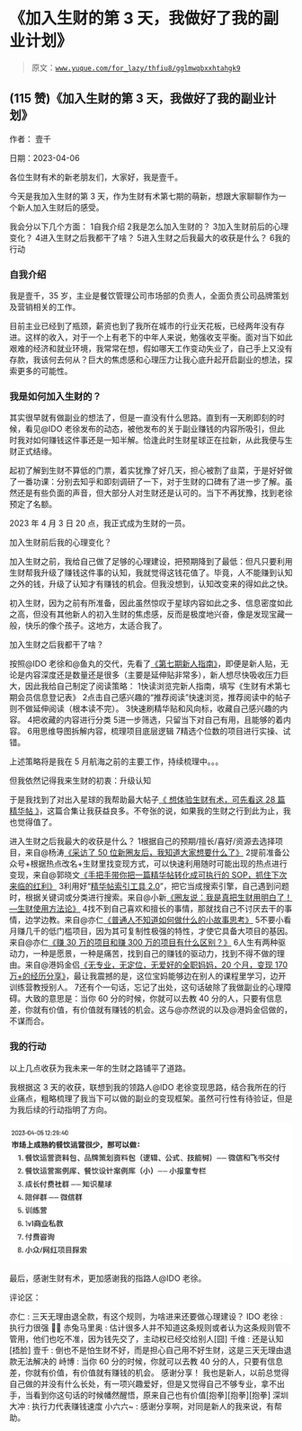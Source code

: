 # 《加入生财的第 3 天，我做好了我的副业计划》

> 原文：[`www.yuque.com/for_lazy/thfiu8/gglmwqbxxhtahgk9`](https://www.yuque.com/for_lazy/thfiu8/gglmwqbxxhtahgk9)



## (115 赞)《加入生财的第 3 天，我做好了我的副业计划》 

作者： 壹千 

日期：2023-04-06 

各位生财有术的新老朋友们，大家好，我是壹千。 

今天是我加入生财的第 3 天，作为生财有术第七期的萌新，想跟大家聊聊作为一个新人加入生财后的感受。 

我会分以下几个方面： <ne-oli index-type="0"><ne-oli-i>1</ne-oli-i><ne-oli-c class="ne-oli-content" id="u9a75eade" data-lake-id="u9a75eade">自我介绍</ne-oli-c></ne-oli> <ne-oli index-type="0"><ne-oli-i>2</ne-oli-i><ne-oli-c class="ne-oli-content" id="u295dcca4" data-lake-id="u295dcca4">我是怎么加入生财的？</ne-oli-c></ne-oli> <ne-oli index-type="0"><ne-oli-i>3</ne-oli-i><ne-oli-c class="ne-oli-content" id="ud33bfd4c" data-lake-id="ud33bfd4c">加入生财前后的心理变化？</ne-oli-c></ne-oli> <ne-oli index-type="0"><ne-oli-i>4</ne-oli-i><ne-oli-c class="ne-oli-content" id="u732be406" data-lake-id="u732be406">进入生财之后我都干了啥？</ne-oli-c></ne-oli> <ne-oli index-type="0"><ne-oli-i>5</ne-oli-i><ne-oli-c class="ne-oli-content" id="ub7e106b0" data-lake-id="ub7e106b0">进入生财之后我最大的收获是什么？</ne-oli-c></ne-oli> <ne-oli index-type="0"><ne-oli-i>6</ne-oli-i><ne-oli-c class="ne-oli-content" id="ue8d1ad02" data-lake-id="ue8d1ad02">我的行动</ne-oli-c></ne-oli> 

### 自我介绍 

我是壹千，35 岁，主业是餐饮管理公司市场部的负责人，全面负责公司品牌策划及营销相关的工作。 

目前主业已经到了瓶颈，薪资也到了我所在城市的行业天花板，已经两年没有存进。这样的收入，对于一个上有老下的中年人来说，勉强收支平衡。面对当下如此艰难的经济和就业环境，我常常在想，假如哪天工作变动失业了，自己手上又没有存款，我该何去何从？巨大的焦虑感和心理压力让我心底升起开启副业的想法，探索更多的可能性。 

### 我是如何加入生财的？ 

其实很早就有做副业的想法了，但是一直没有什么思路。直到有一天刷即刻的时候，看见@IDO 老徐发布的动态，被他发布的关于副业赚钱的内容所吸引，但此时我对如何赚钱这件事还是一知半解。恰逢此时生财星球正在拉新，从此我便与生财正式结缘。 

起初了解到生财不算低的门票，着实犹豫了好几天，担心被割了韭菜，于是好好做了一番功课：分别去知乎和即刻调研了一下，对于生财的口碑有了进一步了解。虽然还是有些负面的声音，但大部分人对生财还是认可的。当下不再犹豫，找到老徐预定了名额。 

2023 年 4 月 3 日 20 点，我正式成为生财的一员。 

加入生财前后我的心理变化？ 

加入生财之前，我给自己做了足够的心理建设，把预期降到了最低：但凡只要利用生财帮我升级了赚钱这件事的认知，我就觉得这钱花值了。毕竟，人不能赚到认知之外的钱，升级了认知才有赚钱的机会。但我没想到，认知改变来的得如此之快。 

初入生财，因为之前有所准备，因此虽然惊叹于星球内容如此之多、信息密度如此之高，但没有其他新人的初入生财的焦虑感，反而是极度地兴奋，像是发现宝藏一般，快乐的像个孩子。这地方，太适合我了。 

加入生财之后我都干了啥？ 

按照@IDO 老徐和@鱼丸的交代，先看了[《第七期新人指南》](https://shengcaiyoushu01.feishu.cn/docx/SnZDdyUsFoxTP0x9wCPcdAX5nWc)，即便是新人贴，无论是内容深度还是数量还是很多（主要是延伸贴非常多），新人想尽快吸收压力巨大，因此我给自己制定了阅读策略： <ne-oli index-type="0"><ne-oli-i>1</ne-oli-i><ne-oli-c class="ne-oli-content" id="udf9ac1f5" data-lake-id="udf9ac1f5">快读浏览完新人指南，填写《生财有术第七期会员信息登记表》</ne-oli-c></ne-oli> <ne-oli index-type="0"><ne-oli-i>2</ne-oli-i><ne-oli-c class="ne-oli-content" id="u90614f86" data-lake-id="u90614f86">点击自己感兴趣的“推荐阅读”快速浏览，推荐阅读中的帖子则不做延伸阅读（根本读不完）。</ne-oli-c></ne-oli> <ne-oli index-type="0"><ne-oli-i>3</ne-oli-i><ne-oli-c class="ne-oli-content" id="uce2cf081" data-lake-id="uce2cf081">快速刷精华贴和风向标，收藏自己感兴趣的内容。</ne-oli-c></ne-oli> <ne-oli index-type="0"><ne-oli-i>4</ne-oli-i><ne-oli-c class="ne-oli-content" id="ued226dde" data-lake-id="ued226dde">把收藏的内容进行分类</ne-oli-c></ne-oli> <ne-oli index-type="0"><ne-oli-i>5</ne-oli-i><ne-oli-c class="ne-oli-content" id="u52b25d89" data-lake-id="u52b25d89">进一步筛选，只留当下对自己有用，且能够的着内容。</ne-oli-c></ne-oli> <ne-oli index-type="0"><ne-oli-i>6</ne-oli-i><ne-oli-c class="ne-oli-content" id="u8d48b254" data-lake-id="u8d48b254">用思维导图拆解内容，梳理项目底层逻辑</ne-oli-c></ne-oli> <ne-oli index-type="0"><ne-oli-i>7</ne-oli-i><ne-oli-c class="ne-oli-content" id="u2c41c1ce" data-lake-id="u2c41c1ce">精选个位数的项目进行实操、试错。</ne-oli-c></ne-oli> 

上述策略将是我在 5 月航海之前的主要工作，持续梳理中。。。 

但我依然记得我来生财的初衷：升级认知 

于是我找到了对出入星球的我帮助最大帖子[《 想体验生财有术，可先看这 28 篇精华帖 》](https://shengcaiyoushu01.feishu.cn/docx/AsUTdfb1ioXlpLxltn4cbMfcnNd)，这篇合集让我获益良多。不夸张的说，如果我的生财之行到此为止，我也觉得值了。 

进入生财之后我最大的收获是什么？ <ne-oli index-type="0"><ne-oli-i>1</ne-oli-i><ne-oli-c class="ne-oli-content" id="u55bdc67a" data-lake-id="u55bdc67a">根据自己的预期/擅长/喜好/资源去选择项目，来自@杨涛[《采访了 50 位新圈友后，我知道大家想要什么了》](https://xws30qr76u.feishu.cn/docs/doccn9N904MwflGTscuu8boXSkb)</ne-oli-c></ne-oli> <ne-oli index-type="0"><ne-oli-i>2</ne-oli-i><ne-oli-c class="ne-oli-content" id="u71f078fb" data-lake-id="u71f078fb">提前准备公众号+根据热点改名+生财里找变现方式，可以快速利用随时可能出现的热点进行变现，来自@郭晓文[《](https://wx.zsxq.com/dweb2/index/topic_detail/412885122428148)[手把手带你把一篇精华帖转化成可执行的 SOP，抓住下次来临的红利](https://wx.zsxq.com/dweb2/index/topic_detail/412885122428148)[》](https://wx.zsxq.com/dweb2/index/topic_detail/412885122428148)</ne-oli-c></ne-oli> <ne-oli index-type="0"><ne-oli-i>3</ne-oli-i><ne-oli-c class="ne-oli-content" id="ud83166c5" data-lake-id="ud83166c5">利用好“[精华帖索引工具 2.0](https://search01.shengcaiyoushu.com/home?query=jQx1Fo9ZLiWBueDr4dVxSa8Sri3L7ri9mLPRkj8S54cTX8VdrEAv1yL31uY7mU7x1QM9QDCL6Zjq1xYFJzuJ3f8rr9nwf9t4GEHQzLTrxzHLiFEmQV2bBb1eH2TfK8hcm3xnvj7XQuzSh4sUyQzqrrZZxmsPjxDiUcnXWYnCN8EhSUzL131c4CHTdYhnKBsADrVo5RBGA6NUNRAqbwPx1ZFNjsmWkyce&_search=1)”，把它当成搜索引擎，自己遇到问题时，根据关键词或分类进行搜索。来自@小新[《圈友说：我是真把生财用明白了！—生财使用方法论》](https://articles.zsxq.com/id_l18e1lmxcw5l.html)</ne-oli-c></ne-oli> <ne-oli index-type="0"><ne-oli-i>4</ne-oli-i><ne-oli-c class="ne-oli-content" id="u396b6b82" data-lake-id="u396b6b82">找不到自己喜欢和擅长的事情，那就找自己不讨厌去干的事情，边学边教。来自@亦仁[《普通人不知道如何做什么的小故事思考》](https://shengcaiyoushu01.feishu.cn/docx/QhJudGRcgoQlxGxYU67cndJenjh)</ne-oli-c></ne-oli> <ne-oli index-type="0"><ne-oli-i>5</ne-oli-i><ne-oli-c class="ne-oli-content" id="u8c0cdadc" data-lake-id="u8c0cdadc">不要小看月赚几千的低门槛项目，因为其可复制性极强的特性，才使它具备大项目的基因。来自@亦仁[《赚 30 万的项目和赚 300 万的项目有什么区别？》](https://shengcaiyoushu01.feishu.cn/docx/AiCrd19EAoPvvPx0HSJczxk3nfC)</ne-oli-c></ne-oli> <ne-oli index-type="0"><ne-oli-i>6</ne-oli-i><ne-oli-c class="ne-oli-content" id="ucaa207d8" data-lake-id="ucaa207d8">人生有两种驱动力，一种是愿景，一种是痛苦，找到自己的赚钱的驱动力，找到不得不做的理由。来自@港妈金侣[《无专业，无定位，无爱好的全职妈妈，20 个月，变现 170 万+的经历分享》](https://shengcaiyoushu01.feishu.cn/docx/THh7dtp6uoEKloxVqwncmmwBn1b)，最让我震撼的是，这位宝妈能够边在别人的课程里学习，边开训练营教授别人。</ne-oli-c></ne-oli> <ne-oli index-type="0"><ne-oli-i>7</ne-oli-i><ne-oli-c class="ne-oli-content" id="ufe8d9c32" data-lake-id="ufe8d9c32">还有个一句话，忘记了出处，这句话破除了我做副业的心理障碍。大致的意思是：当你 60 分的时候，你就可以去教 40 分的人，只要有信息差，你就有价值，有价值就有赚钱的机会。这与@亦然说的以及@港妈金侣做的，不谋而合。</ne-oli-c></ne-oli> 

### 我的行动 

以上几点收获为我未来一年的生财之路铺平了道路。 

我根据这 3 天的收获，联想到我的领路人@IDO 老徐变现思路，结合我所在的行业痛点，粗略梳理了我当下可以做的副业的变现框架。虽然可行性有待验证，但是为我后续的行动指明了方向。 

![](img/8c5cd87373d07ef20249b2f84029448b.png) 

最后，感谢生财有术，更加感谢我的指路人@IDO 老徐。 

评论区： 

亦仁 : 三天无理由退全款，有这个规则，为啥进来还要做心理建设？ IDO 老徐 : 执行力很强 👍🏻 赤兔马里奥 : 估计很多人并不知道这条规则或者认为这条规则管不管用，他们也吃不准，因为钱先交了，主动权已经交给别人[囧] 千维 : 还是认知[捂脸] 壹千 : 倒也不是怕生财不好，而是担心自己用不好生财，这是三天无理由退款无法解决的 峙博 : 当你 60 分的时候，你就可以去教 40 分的人，只要有信息差，你就有价值，有价值就有赚钱的机会。 感谢分享！ 我也是新人，以前总觉得自己做的并没有什么长处，有一项兴趣爱好，但是又觉得自己不够专业，拿不出手，当看到你这句话的时候幡然醒悟，原来自己也有价值[抱拳][抱拳][抱拳] 深圳大冲 : 执行力代表赚钱速度 小六六~ : 感谢分享啊，对同是新人的我来说，有帮助。